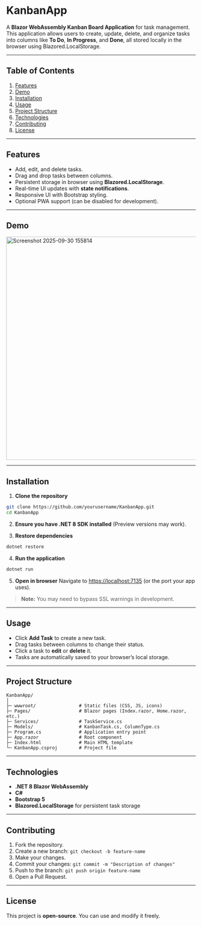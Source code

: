 

# KanbanApp

A **Blazor WebAssembly Kanban Board Application** for task management. This application allows users to create, update, delete, and organize tasks into columns like **To Do**, **In Progress**, and **Done**, all stored locally in the browser using Blazored.LocalStorage.

---

## Table of Contents

1. [Features](#features)
2. [Demo](#demo)
3. [Installation](#installation)
4. [Usage](#usage)
5. [Project Structure](#project-structure)
6. [Technologies](#technologies)
7. [Contributing](#contributing)
8. [License](#license)

---

## Features

* Add, edit, and delete tasks.
* Drag and drop tasks between columns.
* Persistent storage in browser using **Blazored.LocalStorage**.
* Real-time UI updates with **state notifications**.
* Responsive UI with Bootstrap styling.
* Optional PWA support (can be disabled for development).

---

## Demo

<img width="1365" height="594" alt="Screenshot 2025-09-30 155814" src="https://github.com/user-attachments/assets/e03e2f2f-ef32-4fd1-b545-8ec544a9c450" />


---

## Installation

1. **Clone the repository**

```bash
git clone https://github.com/yourusername/KanbanApp.git
cd KanbanApp
```

2. **Ensure you have .NET 8 SDK installed** (Preview versions may work).

3. **Restore dependencies**

```bash
dotnet restore
```

4. **Run the application**

```bash
dotnet run
```

5. **Open in browser**
   Navigate to [https://localhost:7135](https://localhost:7135) (or the port your app uses).

> **Note:** You may need to bypass SSL warnings in development.

---

## Usage

* Click **Add Task** to create a new task.
* Drag tasks between columns to change their status.
* Click a task to **edit** or **delete** it.
* Tasks are automatically saved to your browser’s local storage.

---

## Project Structure

```
KanbanApp/
│
├─ wwwroot/                # Static files (CSS, JS, icons)
├─ Pages/                  # Blazor pages (Index.razor, Home.razor, etc.)
├─ Services/               # TaskService.cs
├─ Models/                 # KanbanTask.cs, ColumnType.cs
├─ Program.cs              # Application entry point
├─ App.razor               # Root component
├─ Index.html              # Main HTML template
└─ KanbanApp.csproj        # Project file
```

---

## Technologies

* **.NET 8 Blazor WebAssembly**
* **C#**
* **Bootstrap 5**
* **Blazored.LocalStorage** for persistent task storage

---

## Contributing

1. Fork the repository.
2. Create a new branch: `git checkout -b feature-name`
3. Make your changes.
4. Commit your changes: `git commit -m "Description of changes"`
5. Push to the branch: `git push origin feature-name`
6. Open a Pull Request.

---

## License

This project is **open-source**. You can use and modify it freely.


